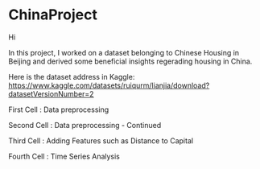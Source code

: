 # ChinaProject
Hi

In this project, I worked on a dataset belonging to Chinese Housing in Beijing and derived some beneficial insights regerading housing in China.

Here is the dataset address in Kaggle: https://www.kaggle.com/datasets/ruiqurm/lianjia/download?datasetVersionNumber=2

First Cell : Data preprocessing

Second Cell : Data preprocessing - Continued

Third Cell : Adding Features such as Distance to Capital

Fourth Cell : Time Series Analysis
